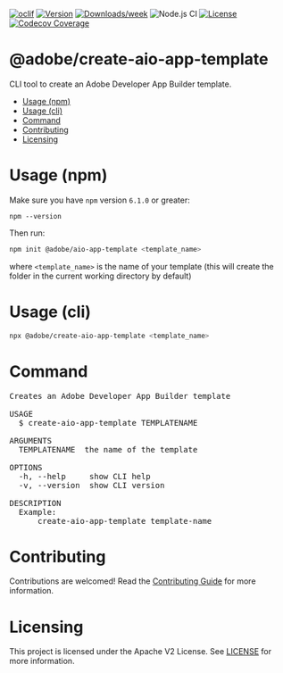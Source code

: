 <!--
Copyright 2021 Adobe. All rights reserved.
This file is licensed to you under the Apache License, Version 2.0 (the "License");
you may not use this file except in compliance with the License. You may obtain a copy
of the License at http://www.apache.org/licenses/LICENSE-2.0
Unless required by applicable law or agreed to in writing, software distributed under
the License is distributed on an "AS IS" BASIS, WITHOUT WARRANTIES OR REPRESENTATIONS
OF ANY KIND, either express or implied. See the License for the specific language
governing permissions and limitations under the License.
-->

[![oclif](https://img.shields.io/badge/cli-oclif-brightgreen.svg)](https://oclif.io)
[![Version](https://img.shields.io/npm/v/@adobe/create-aio-app-template.svg)](https://npmjs.org/package/@adobe/create-aio-app-template)
[![Downloads/week](https://img.shields.io/npm/dw/@adobe/create-aio-app-template.svg)](https://npmjs.org/package/@adobe/create-aio-app-template)
![Node.js CI](https://github.com/adobe/create-aio-app-template/workflows/Node.js%20CI/badge.svg)
[![License](https://img.shields.io/badge/License-Apache%202.0-blue.svg)](https://opensource.org/licenses/Apache-2.0)
[![Codecov Coverage](https://img.shields.io/codecov/c/github/adobe/create-aio-app-template/master.svg?style=flat-square)](https://codecov.io/gh/adobe/create-aio-app-template/)

@adobe/create-aio-app-template
=====================

CLI tool to create an Adobe Developer App Builder template.

<!-- toc -->
* [Usage (npm)](#usage-npm)
* [Usage (cli)](#usage-cli)
* [Command](#command)
* [Contributing](#contributing)
* [Licensing](#licensing)
<!-- tocstop -->


# Usage (npm)

Make sure you have `npm` version `6.1.0` or greater:

`npm --version`

Then run:
```bash
npm init @adobe/aio-app-template <template_name>
```
where `<template_name>` is the name of your template (this will create the folder in the current working directory by default)

# Usage (cli)

```bash
npx @adobe/create-aio-app-template <template_name>
```

# Command
<pre>
Creates an Adobe Developer App Builder template

USAGE
  $ create-aio-app-template TEMPLATENAME

ARGUMENTS
  TEMPLATENAME  the name of the template

OPTIONS
  -h, --help     show CLI help
  -v, --version  show CLI version

DESCRIPTION
  Example:
      create-aio-app-template template-name
</pre>

# Contributing
Contributions are welcomed! Read the [Contributing Guide](CONTRIBUTING.md) for more information.


# Licensing

This project is licensed under the Apache V2 License. See [LICENSE](LICENSE) for more information.
